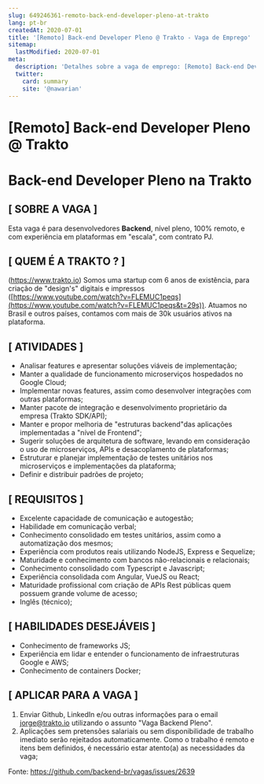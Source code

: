 ```yaml
---
slug: 649246361-remoto-back-end-developer-pleno-at-trakto
lang: pt-br
createdAt: 2020-07-01
title: '[Remoto] Back-end Developer Pleno @ Trakto - Vaga de Emprego'
sitemap:
  lastModified: 2020-07-01
meta:
  description: 'Detalhes sobre a vaga de emprego: [Remoto] Back-end Developer Pleno @ Trakto'
  twitter:
    card: summary
    site: '@nawarian'
---
```


# [Remoto] Back-end Developer Pleno @ Trakto

# Back-end Developer Pleno na Trakto

## [ SOBRE A VAGA ]
Esta vaga é para desenvolvedores **Backend**, nível pleno, 100% remoto, e com experiência em plataformas em "escala", com contrato PJ.   

## [ QUEM É A TRAKTO ? ]
(https://www.trakto.io) 
Somos uma startup com 6 anos de existência, para criação de "design's" digitais e impressos ([https://www.youtube.com/watch?v=FLEMUC1peqs](https://www.youtube.com/watch?v=FLEMUC1peqs&t=29s)). Atuamos no Brasil e  outros países, contamos com mais de 30k usuários ativos na plataforma.

## [ ATIVIDADES ]

- Analisar features e apresentar soluções viáveis de implementação;
- Manter a qualidade de funcionamento microserviços hospedados no Google Cloud;
- Implementar novas features, assim como desenvolver integrações com outras plataformas;
- Manter pacote de integração e desenvolvimento proprietário da empresa (Trakto SDK/API);
- Manter e propor melhoria de "estruturas backend"das aplicações implementadas a "nível de Frontend";
- Sugerir soluções de arquitetura de software, levando em consideração o uso de microserviços, APIs e desacoplamento de plataformas;
- Estruturar e planejar implementação de testes unitários nos microserviços e implementações da plataforma;
- Definir e distribuir padrões de projeto;

## [ REQUISITOS ]

- Excelente capacidade de comunicação e autogestão;
- Habilidade em comunicação verbal;
- Conhecimento consolidado em testes unitários, assim como a automatização dos mesmos;
- Experiência com produtos reais utilizando NodeJS, Express e Sequelize;
- Maturidade e conhecimento com bancos não-relacionais e relacionais;
- Conhecimento consolidado com Typescript e Javascript;
- Experiência consolidada com Angular, VueJS ou React;
- Maturidade profissional com criação de APIs Rest públicas quem possuem grande volume de acesso;
- Inglês (técnico);

## [ HABILIDADES DESEJÁVEIS ]

- Conhecimento de frameworks JS;
- Experiência em lidar e entender o funcionamento de infraestruturas Google e AWS;
- Conhecimento de containers Docker;

## [ APLICAR PARA A VAGA ]

1. Enviar Github, LinkedIn e/ou outras informações para o email jorge@trakto.io utilizando o assunto "Vaga Backend Pleno".
2. Aplicações sem pretensões salariais ou sem disponibilidade de trabalho imediato serão rejeitados automaticamente. Como o trabalho é remoto e itens bem definidos, é necessário estar atento(a) as necessidades da vaga;

Fonte: https://github.com/backend-br/vagas/issues/2639